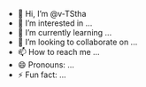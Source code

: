 - 👋 Hi, I’m @v-TStha
- 👀 I’m interested in ...
- 🌱 I’m currently learning ...
- 💞️ I’m looking to collaborate on ...
- 📫 How to reach me ...
- 😄 Pronouns: ...
- ⚡ Fun fact: ...

<!---
v-TStha/v-TStha is a ✨ special ✨ repository because its `README.md` (this file) appears on your GitHub profile.
You can click the Preview link to take a look at your changes.
--->

